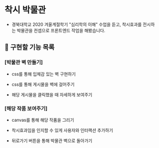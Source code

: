 # 착시 박물관
- 경북대학교 2020 겨울계절학기 "심리학의 이해" 수업을 듣고, 착시효과를 전시하는 박물관을 컨셉으로 프론트엔드 작업을 해봤습니다. 

## 🤞 구현할 기능 목록
### [박물관 벽 만들기]
- css를 통해 입체감 있는 벽 구현하기

- css를 통해 게시물을 벽에 걸어주기

- 해당 게시물을 클릭했을 때 자세하게 보여주기

### [해당 작품 보여주기]
- canvas를 통해 해당 작품을 그리기

- 착시효과임을 인지할 수 있게 사용자와 인터랙션 추가하기

- 뒤로가기 버튼을 통해 박물관 벽으로 돌아가기